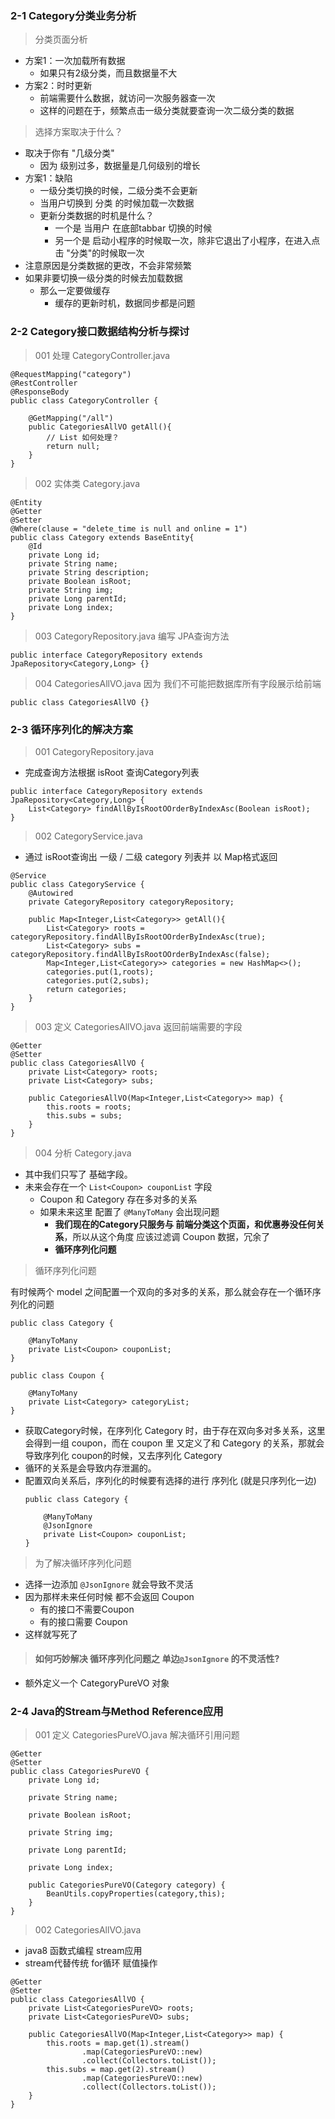 ### 2-1 Category分类业务分析

> 分类页面分析

- 方案1：一次加载所有数据
    - 如果只有2级分类，而且数据量不大
- 方案2：时时更新
    - 前端需要什么数据，就访问一次服务器查一次
    - 这样的问题在于，频繁点击一级分类就要查询一次二级分类的数据
    
> 选择方案取决于什么？

- 取决于你有 "几级分类"
    - 因为 级别过多，数据量是几何级别的增长
- 方案1：缺陷
    - 一级分类切换的时候，二级分类不会更新
    - 当用户切换到 分类 的时候加载一次数据
    - 更新分类数据的时机是什么？
        - 一个是 当用户 在底部tabbar 切换的时候
        - 另一个是 启动小程序的时候取一次，除非它退出了小程序，在进入点击 "分类"的时候取一次
- 注意原因是分类数据的更改，不会非常频繁
- 如果非要切换一级分类的时候去加载数据
    - 那么一定要做缓存
        - 缓存的更新时机，数据同步都是问题
        
### 2-2 Category接口数据结构分析与探讨

> 001 处理 CategoryController.java

```
@RequestMapping("category")
@RestController
@ResponseBody
public class CategoryController {

    @GetMapping("/all")
    public CategoriesAllVO getAll(){
        // List 如何处理？
        return null;
    }
}
```

> 002 实体类 Category.java

```
@Entity
@Getter
@Setter
@Where(clause = "delete_time is null and online = 1")
public class Category extends BaseEntity{
    @Id
    private Long id;
    private String name;
    private String description;
    private Boolean isRoot;
    private String img;
    private Long parentId;
    private Long index;
}
```

> 003 CategoryRepository.java 编写 JPA查询方法

```
public interface CategoryRepository extends JpaRepository<Category,Long> {}
```

> 004 CategoriesAllVO.java 因为 我们不可能把数据库所有字段展示给前端

```
public class CategoriesAllVO {}
```

### 2-3 循环序列化的解决方案

> 001 CategoryRepository.java

- 完成查询方法根据 isRoot 查询Category列表

```
public interface CategoryRepository extends JpaRepository<Category,Long> {
    List<Category> findAllByIsRootOOrderByIndexAsc(Boolean isRoot);
}
```

> 002 CategoryService.java

- 通过 isRoot查询出 一级 / 二级 category 列表并 以 Map格式返回

```
@Service
public class CategoryService {
    @Autowired
    private CategoryRepository categoryRepository;

    public Map<Integer,List<Category>> getAll(){
        List<Category> roots = categoryRepository.findAllByIsRootOOrderByIndexAsc(true);
        List<Category> subs = categoryRepository.findAllByIsRootOOrderByIndexAsc(false);
        Map<Integer,List<Category>> categories = new HashMap<>();
        categories.put(1,roots);
        categories.put(2,subs);
        return categories;
    }
}
```

> 003 定义 CategoriesAllVO.java 返回前端需要的字段

```
@Getter
@Setter
public class CategoriesAllVO {
    private List<Category> roots;
    private List<Category> subs;

    public CategoriesAllVO(Map<Integer,List<Category>> map) {
        this.roots = roots;
        this.subs = subs;
    }
}
```

> 004 分析 Category.java

- 其中我们只写了 基础字段。
- 未来会存在一个 `List<Coupon> couponList` 字段
    - Coupon 和 Category 存在多对多的关系
    - 如果未来这里 配置了 `@ManyToMany` 会出现问题
        - **我们现在的Category只服务与 前端分类这个页面，和优惠券没任何关系**，所以从这个角度 应该过滤调 Coupon 数据，冗余了
        - **循环序列化问题**

> 循环序列化问题

有时候两个 model 之间配置一个双向的多对多的关系，那么就会存在一个循环序列化的问题

```
public class Category {

    @ManyToMany
    private List<Coupon> couponList;
}

public class Coupon {

    @ManyToMany
    private List<Category> categoryList;
}
```

- 获取Category时候，在序列化 Category 时，由于存在双向多对多关系，这里会得到一组 coupon，而在 coupon 里 又定义了和 Category 的关系，那就会导致序列化 coupon的时候，又去序列化 Category
- 循环的关系是会导致内存泄漏的。
- 配置双向关系后，序列化的时候要有选择的进行 序列化 (就是只序列化一边)
    ```
    public class Category {
    
        @ManyToMany
        @JsonIgnore
        private List<Coupon> couponList;
    }
    ```
> 为了解决循环序列化问题

- 选择一边添加 `@JsonIgnore` 就会导致不灵活
- 因为那样未来任何时候 都不会返回 Coupon
    - 有的接口不需要Coupon
    - 有的接口需要 Coupon
- 这样就写死了

> #### 如何巧妙解决 循环序列化问题之 单边`@JsonIgnore` 的不灵活性?

- 额外定义一个 CategoryPureVO 对象

### 2-4 Java的Stream与Method Reference应用

> 001 定义 CategoriesPureVO.java 解决循环引用问题

```
@Getter
@Setter
public class CategoriesPureVO {
    private Long id;

    private String name;

    private Boolean isRoot;

    private String img;

    private Long parentId;

    private Long index;

    public CategoriesPureVO(Category category) {
        BeanUtils.copyProperties(category,this);
    }
}
```

> 002 CategoriesAllVO.java

- java8 函数式编程 stream应用 
- stream代替传统 for循环 赋值操作

```
@Getter
@Setter
public class CategoriesAllVO {
    private List<CategoriesPureVO> roots;
    private List<CategoriesPureVO> subs;

    public CategoriesAllVO(Map<Integer,List<Category>> map) {
        this.roots = map.get(1).stream()
                .map(CategoriesPureVO::new)
                .collect(Collectors.toList());
        this.subs = map.get(2).stream()
                .map(CategoriesPureVO::new)
                .collect(Collectors.toList());
    }
}
```

